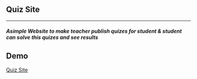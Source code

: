 <h2>Quiz Site</h2>
<hr>
<h5>
  Asimple Website to make teacher publish quizes for student & student can solve this quizes and see results
</h5>

<h2>Demo </h2>
<a href="https://quiz-f25d7.web.app/">Quiz Site</a>